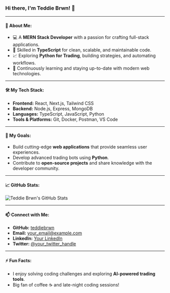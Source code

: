 ### Hi there, I'm Teddie Brwn! 👋

---

#### 🚀 About Me:
- 💻 A **MERN Stack Developer** with a passion for crafting full-stack applications.
- 🎯 Skilled in **TypeScript** for clean, scalable, and maintainable code.
- 📈 Exploring **Python for Trading**, building strategies, and automating workflows.
- 🌱 Continuously learning and staying up-to-date with modern web technologies.

---

#### 🛠️ My Tech Stack:
- **Frontend:** React, Next.js, Tailwind CSS
- **Backend:** Node.js, Express, MongoDB
- **Languages:** TypeScript, JavaScript, Python
- **Tools & Platforms:** Git, Docker, Postman, VS Code

---

#### 🌟 My Goals:
- Build cutting-edge **web applications** that provide seamless user experiences.
- Develop advanced trading bots using **Python**.
- Contribute to **open-source projects** and share knowledge with the developer community.

---

#### 📈 GitHub Stats:
![Teddie Brwn's GitHub Stats](https://github-readme-stats.vercel.app/api?username=teddiebrwn&show_icons=true&theme=radical)

---

#### 📫 Connect with Me:
- **GitHub:** [teddiebrwn](https://github.com/teddiebrwn)
- **Email:** [your_email@example.com](mailto:your_email@example.com)
- **LinkedIn:** [Your LinkedIn](https://www.linkedin.com/in/your-profile)
- **Twitter:** [@your_twitter_handle](https://twitter.com/your_twitter_handle)

---

#### ⚡ Fun Facts:
- I enjoy solving coding challenges and exploring **AI-powered trading tools**.
- Big fan of coffee ☕ and late-night coding sessions!

